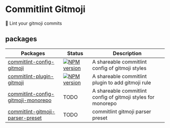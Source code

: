 # Commitlint Gitmoji

🎉 Lint your gitmoji commits

## packages

| Packages                                                          | Status                                     | Description                                                  |
| ----------------------------------------------------------------- | ------------------------------------------ | ------------------------------------------------------------ |
| [commitlint-config-gitmoji](./packages/config)                    | [![NPM version][config-image]][config-url] | A shareable commitlint config of gitmoji styles              |
| [commitlint-plugin-gitmoji](./packages/plugin)                    | [![NPM version][plugin-image]][plugin-url] | A shareable commitlint plugin to add gitmoji rule            |
| [commitlint-config-gitmoji-monorepo](./packages/config-mono-repo) | TODO                                       | A shareable commitlint config of gitmoji styles for monorepo |
| [commitlint-gitmoji-parser-preset](./packages/parser)             | TODO                                       | commitlint gitmoji parser preset                             |

<!-- npm url -->

[config-image]: http://img.shields.io/npm/v/commitlint-config-gitmoji.svg?style=flat-square&color=deepgreen&label=latest
[config-url]: http://npmjs.org/package/commitlint-config-gitmoji
[plugin-image]: http://img.shields.io/npm/v/commitlint-plugin-gitmoji.svg?style=flat-square&color=deepgreen&label=latest
[plugin-url]: http://npmjs.org/package/commitlint-plugin-gitmoji
